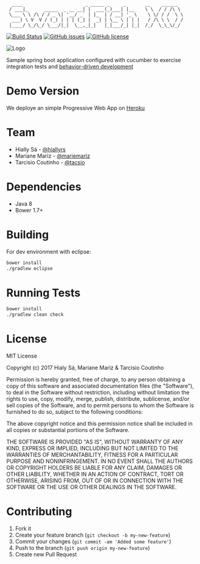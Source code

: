 ```
  ____                       _ _____ _     _       __    ______
 / ___|_      _____  _ __ __| |  ___(_)___| |__    \ \  / / /\ \
 \___ \ \ /\ / / _ \| '__/ _` | |_  | / __| '_ \    \ \/ / /  \ \
  ___) \ V  V / (_) | | | (_| |  _| | \__ \ | | |   / /\ \ \  / /
 |____/ \_/\_/ \___/|_|  \__,_|_|   |_|___/_| |_|  /_/  \_\_\/_/

```
[![Build Status][Status]](https://travis-ci.org/tacsio/swordfish)
[![GitHub issues][Issues]](https://github.com/tacsio/swordfish/issues)
[![GitHub license][License]](https://github.com/tacsio/swordfish/blob/master/LICENSE)

![Logo][Logo]

Sample spring boot application configured with cucumber to exercise integration tests
and [behavior-driven development][bdd]

Demo Version
=========
We deploye an simple Progressive Web App on [Heroku][swordfish]

Team
=========
- Hially Sá - [@hiallyrs](https://github.com/hiallyrs)
- Mariane Mariz - [@mariemariz](https://github.com/mariemariz)
- Tarcisio Coutinho - [@tacsio](https://github.com/tacsio)


Dependencies
=========

- Java 8
- Bower 1.7+

Building
=========

For dev environment with eclipse:

```sh
bower install
./gradlew eclipse
```

Running Tests
=========

```sh
bower install
./gradlew clean check
```

License
=========
MIT License

Copyright (c) 2017 Hialy Sá, Mariane Mariz & Tarcisio Coutinho

Permission is hereby granted, free of charge, to any person obtaining a copy
of this software and associated documentation files (the "Software"), to deal
in the Software without restriction, including without limitation the rights
to use, copy, modify, merge, publish, distribute, sublicense, and/or sell
copies of the Software, and to permit persons to whom the Software is
furnished to do so, subject to the following conditions:

The above copyright notice and this permission notice shall be included in all
copies or substantial portions of the Software.

THE SOFTWARE IS PROVIDED "AS IS", WITHOUT WARRANTY OF ANY KIND, EXPRESS OR
IMPLIED, INCLUDING BUT NOT LIMITED TO THE WARRANTIES OF MERCHANTABILITY,
FITNESS FOR A PARTICULAR PURPOSE AND NONINFRINGEMENT. IN NO EVENT SHALL THE
AUTHORS OR COPYRIGHT HOLDERS BE LIABLE FOR ANY CLAIM, DAMAGES OR OTHER
LIABILITY, WHETHER IN AN ACTION OF CONTRACT, TORT OR OTHERWISE, ARISING FROM,
OUT OF OR IN CONNECTION WITH THE SOFTWARE OR THE USE OR OTHER DEALINGS IN THE
SOFTWARE.


Contributing
============

1. Fork it
2. Create your feature branch (`git checkout -b my-new-feature`)
3. Commit your changes (`git commit -am 'Added some feature'`)
4. Push to the branch (`git push origin my-new-feature`)
5. Create new Pull Request



[Logo]: http://blogs.infosupport.com/wp-content/uploads/2014/05/bdd-cycle.png
[License]: https://img.shields.io/github/license/tacsio/swordfish.svg
[Issues]: https://img.shields.io/github/issues/tacsio/swordfish.svg
[Status]: https://travis-ci.org/tacsio/swordfish.svg?branch=master

[bdd]: https://en.wikipedia.org/wiki/Behavior-driven_development
[swordfish]: https://passwordfish.herokuapp.com
